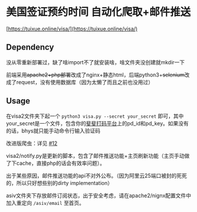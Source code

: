 # 美国签证预约时间 自动化爬取+邮件推送

[https://tuixue.online/visa/](https://tuixue.online/visa/)

## Dependency

没从零重新部署过，缺了啥import不了就安装啥，啥文件夹没创建就mkdir一下

前端采用<s>apache2+php部署</s>改成了nginx+静态html，后端python3+<s>selenium</s>改成了request，没有使用数据库（因为太懒了而且之前也没用过）

## Usage

在visa2文件夹下起一个 `python3 visa.py --secret your_secret` 即可，其中your\_secret是一个文件，包含你的[斐斐打码平台](http://www.fateadm.com/)上的pd\_id和pd\_key。如果没有的话，bhys就只能手动命令行输入验证码

改进版爬虫：详见 [#12](https://github.com/Trinkle23897/us-visa/pull/12)

visa2/notify.py是更新的脚本，包含了邮件推送功能+主页刷新功能（主页手动做了下cache，直接php的话会有效率问题）。

出于某些原因，邮件推送功能的api不对外公布。（因为阿里云25端口被封的死死的，所以只好想些别的dirty implementation）

asiv文件夹下存放邮件订阅状态，出于安全考虑，请在apache2/nignx配置文件中加入重定向 `/asiv/email` 至首页。
